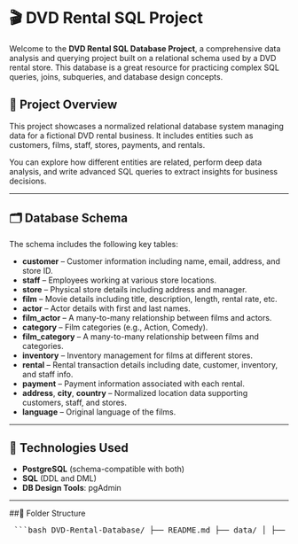 # 🎬 DVD Rental SQL Project

Welcome to the **DVD Rental SQL Database Project**, a comprehensive data analysis and querying project built on a relational schema used by a DVD rental store. This database is a great resource for practicing complex SQL queries, joins, subqueries, and database design concepts.

## 📂 Project Overview

This project showcases a normalized relational database system managing data for a fictional DVD rental business. It includes entities such as customers, films, staff, stores, payments, and rentals.

You can explore how different entities are related, perform deep data analysis, and write advanced SQL queries to extract insights for business decisions.

---

## 🗂️ Database Schema

The schema includes the following key tables:

- **customer** – Customer information including name, email, address, and store ID.
- **staff** – Employees working at various store locations.
- **store** – Physical store details including address and manager.
- **film** – Movie details including title, description, length, rental rate, etc.
- **actor** – Actor details with first and last names.
- **film_actor** – A many-to-many relationship between films and actors.
- **category** – Film categories (e.g., Action, Comedy).
- **film_category** – A many-to-many relationship between films and categories.
- **inventory** – Inventory management for films at different stores.
- **rental** – Rental transaction details including date, customer, inventory, and staff info.
- **payment** – Payment information associated with each rental.
- **address**, **city**, **country** – Normalized location data supporting customers, staff, and stores.
- **language** – Original language of the films.

---

## 🔧 Technologies Used

- **PostgreSQL** (schema-compatible with both)
- **SQL** (DDL and DML)
- **DB Design Tools**: pgAdmin

---

##📁 Folder Structure
<pre> ```bash DVD-Rental-Database/ ├── README.md ├── data/ │ ├── Sql Tables Data/ │ └── Raw Data/ ├── queries/ │ ├── all_queries.sql │ ├── easy_queries.sql │ ├── medium_queries.sql │ └── hard_queries.sql └── images/ └── er_diagram.png ``` </pre>

